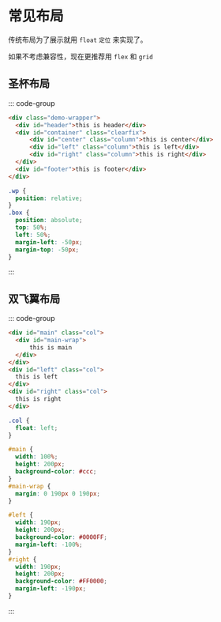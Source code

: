 # 常见布局

传统布局为了展示就用 `float` `定位` 来实现了。

如果不考虑兼容性，现在更推荐用 `flex` 和 `grid` 

<script setup>
import Grail from './圣杯布局.vue'
import DoubleWings from './双飞翼布局.vue'
</script>

## 圣杯布局

<Grail />

::: code-group
```html
<div class="demo-wrapper">
  <div id="header">this is header</div>
  <div id="container" class="clearfix">
      <div id="center" class="column">this is center</div>
      <div id="left" class="column">this is left</div>
      <div id="right" class="column">this is right</div>
  </div>
  <div id="footer">this is footer</div>
</div>
```

```css
.wp {
  position: relative;
}
.box {
  position: absolute;
  top: 50%;
  left: 50%;
  margin-left: -50px;
  margin-top: -50px;
}
```
:::


## 双飞翼布局

<DoubleWings />

::: code-group
```html
<div id="main" class="col">
  <div id="main-wrap">
      this is main
  </div>
</div>
<div id="left" class="col">
  this is left
</div>
<div id="right" class="col">
  this is right
</div>
```

```css
.col {
  float: left;
}

#main {
  width: 100%;
  height: 200px;
  background-color: #ccc;
}
#main-wrap {
  margin: 0 190px 0 190px;
}

#left {
  width: 190px;
  height: 200px;
  background-color: #0000FF;
  margin-left: -100%;
}
#right {
  width: 190px;
  height: 200px;
  background-color: #FF0000;
  margin-left: -190px;
}
```
:::
